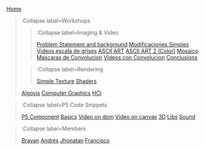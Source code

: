 [Home](/)

> :Collapse label=Workshops
> 
> > :Collapse label=Imaging & Video
> >
> > [Problem Statement and background](/docs/workshops/ImagingFolder/Introduction)
> > [Modificaciones Simples](/docs/workshops/ImagingFolder/simpleMods)
> > [Videos escala de grises](/docs/workshops/ImagingFolder/videosGrises)
> > [ASCII ART](/docs/workshops/ImagingFolder/ASCIIART)
> > [ASCII ART 2 (Color)](/docs/workshops/ImagingFolder/ASCIIART2)
> > [Mosaico](/docs/workshops/ImagingFolder/mosaico)
> > [Mascaras de Convolucion](/docs/workshops/ImagingFolder/convolutionMatrix)
> > [Videos con Convolucion](/docs/workshops/ImagingFolder/videoConvolution)
> > [Conclusions](/docs/workshops/ImagingFolder/Conclusions)
>
> > :Collapse label=Rendering
> >
> > [Simple Texture](/docs/workshops/renderingFolder/textures)
> > [Shaders](/docs/workshops/renderingFolder/shaders)
>
>
> [Algovis](/docs/workshops/algovis)
> [Computer Graphics](/docs/workshops/cg)
> [HCI](/docs/workshops/hci)

> :Collapse label=P5 Code Snippets
> 
> [P5 Component](/docs/snippets/component)
> [Basics](/docs/snippets/basic)
> [Video on dom](/docs/snippets/video-dom)
> [Video on canvas](/docs/snippets/video-canvas)
> [3D](/docs/snippets/3d)
> [Libs](/docs/snippets/lib)
> [Sound](/docs/snippets/sound)

> :Collapse label=Members
>
> [Brayan](/docs/members/Brayan-Guevara)
> [Andrés](/docs/members/Andres)
> [Jhonatan](/docs/members/Jhonatan-Rivera)
> [Francisco](/docs/members/Francisco-Lugo)